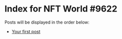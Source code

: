 # Index for NFT World #9622
Posts will be displayed in the order below:

- [Your first post](./001-first.md)

